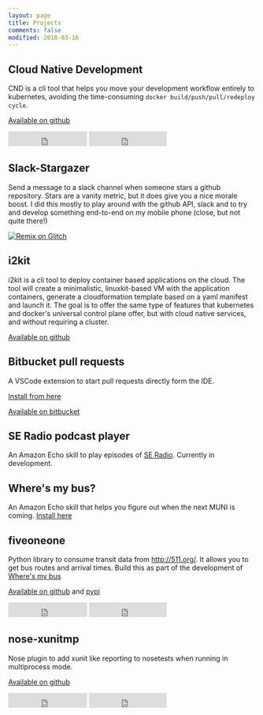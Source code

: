 ```yaml
---
layout: page
title: Projects
comments: false
modified: 2018-03-16
---
```


## Cloud Native Development
CND is a cli tool that helps you move your development workflow entirely to kubernetes, avoiding the time-consuming `docker build/push/pull/redeploy cycle`. 

[Available on github](https://github.com/okteto/cnd)

<iframe src="https://ghbtns.com/github-btn.html?user=okteto&repo=cnd&type=star&count=true&size=large" frameborder="0" scrolling="0" width="160px" height="30px"></iframe> 

<iframe src="https://ghbtns.com/github-btn.html?user=okteto&repo=cnd&type=fork&count=true&size=large" frameborder="0" scrolling="0" width="158px" height="30px"></iframe>

## Slack-Stargazer

Send a message to a slack channel when someone stars a github repository. Stars are a vanity metric, but it does give you a nice morale boost. I did this mostly to play around with the github API, slack and to try and develop something end-to-end on my mobile phone (close, but not quite there!)

[![Remix on Glitch](https://cdn.glitch.com/2703baf2-b643-4da7-ab91-7ee2a2d00b5b%2Fremix-button.svg)](https://glitch.com/edit/#!/remix/slack-stargazer)

## i2kit

i2kit is a cli tool to deploy container based applications on the cloud. The tool will create a minimalistic, linuxkit-based VM with the application containers, generate a cloudformation template based on a yaml manifest and launch it. The goal is to offer the same type of features that kubernetes and docker's universal control plane offer, but with cloud native services, and without requiring a cluster.

[Available on github](https://github.com/pchico83/i2kit)

## Bitbucket pull requests
A VSCode extension to start pull requests directly form the IDE.

[Install from here](https://marketplace.visualstudio.com/items?itemName=RamiroBerrelleza.bitbucket-pull-requests)

[Available on bitbucket](https://bitbucket.org/rberrelleza/bitbucket-pull-requests)

## SE Radio podcast player

An Amazon Echo skill to play episodes of [SE Radio](http://www.se-radio.net).
Currently in development.


## Where's my bus?

An Amazon Echo skill that helps you figure out when the next MUNI is coming.
[Install here](http://alexa.amazon.com/spa/index.html#skills/dp/B06WD8FQL1/?ref=skill_dsk_skb_sr_0)

## fiveoneone

Python library to consume transit data from http://511.org/. It allows you to get bus routes and arrival times. Build this as part of the development of [Where's my bus](#wheres-my-bus)

[Available on github](https://github.com/rberrelleza/511-transit) and [pypi](https://pypi.python.org/pypi/fiveoneone)

<iframe src="https://ghbtns.com/github-btn.html?user=rberrelleza&repo=511-transit&type=star&count=true&size=large" frameborder="0" scrolling="0" width="160px" height="30px"></iframe> 

<iframe src="https://ghbtns.com/github-btn.html?user=rberrelleza&repo=511-transit&type=fork&count=true&size=large" frameborder="0" scrolling="0" width="158px" height="30px"></iframe>

## nose-xunitmp

Nose plugin to add xunit like reporting to nosetests when running in multiprocess mode.

[Available on github](https://github.com/rberrelleza/nose-xunitmp)

<iframe src="https://ghbtns.com/github-btn.html?user=rberrelleza&repo=nose-xunitmp&type=star&count=true&size=large" frameborder="0" scrolling="0" width="160px" height="30px"></iframe> 

<iframe src="https://ghbtns.com/github-btn.html?user=rberrelleza&repo=nose-xunitmp&type=fork&count=true&size=large" frameborder="0" scrolling="0" width="158px" height="30px"></iframe>